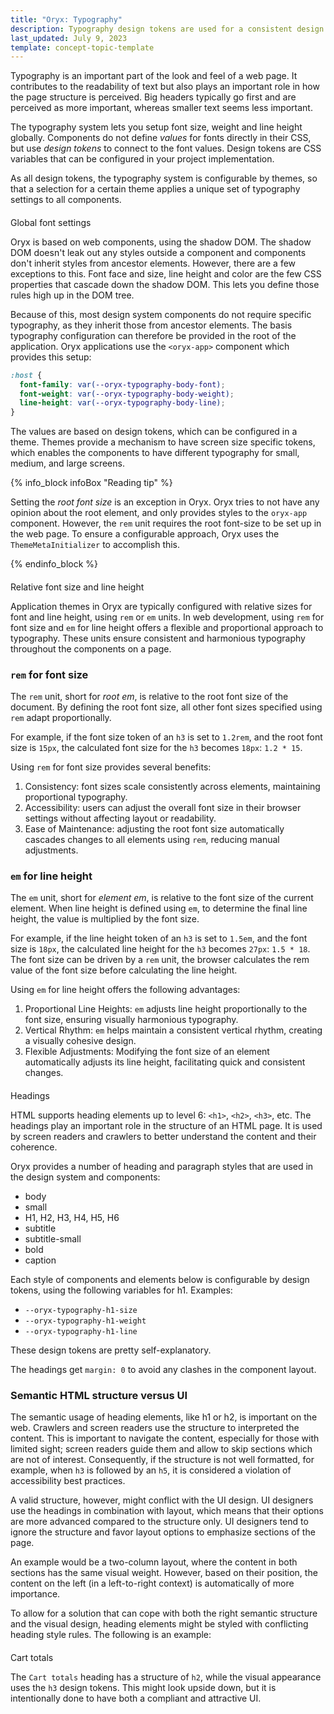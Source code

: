 ```yaml
---
title: "Oryx: Typography"
description: Typography design tokens are used for a consistent design system through the components in Oryx applications
last_updated: July 9, 2023
template: concept-topic-template
---
```


Typography is an important part of the look and feel of a web page. It contributes to the readability of text but also plays an important role in how the page structure is perceived. Big headers typically go first and are perceived as more important, whereas smaller text seems less important.

The typography system lets you setup font size, weight and line height globally. Components do not define _values_ for fonts directly in their CSS, but use _design tokens_ to connect to the font values. Design tokens are CSS variables that can be configured in your project implementation.

As all design tokens, the typography system is configurable by themes, so that a selection for a certain theme applies a unique set of typography settings to all components.

## Global font settings

Oryx is based on web components, using the shadow DOM. The shadow DOM doesn't leak out any styles outside a component and components don't inherit styles from ancestor elements. However, there are a few exceptions to this. Font face and size, line height and color are the few CSS properties that cascade down the shadow DOM. This lets you define those rules high up in the DOM tree.

Because of this, most design system components do not require specific typography, as they inherit those from ancestor elements. The basis typography configuration can therefore be provided in the root of the application. Oryx applications use the `<oryx-app>` component which provides this setup:

```css
:host {
  font-family: var(--oryx-typography-body-font);
  font-weight: var(--oryx-typography-body-weight);
  line-height: var(--oryx-typography-body-line);
}
```

The values are based on design tokens, which can be configured in a theme. Themes provide a mechanism to have screen size specific tokens, which enables the components to have different typography for small, medium, and large screens.

{% info_block infoBox "Reading tip" %}

Setting the _root font size_ is an exception in Oryx. Oryx tries to not have any opinion about the root element, and only provides styles to the `oryx-app` component. However, the `rem` unit requires the root font-size to be set up in the web page. To ensure a configurable approach, Oryx uses the `ThemeMetaInitializer` to accomplish this.

{% endinfo_block %}

<!-- TODO: we will add more information on the DefaultThemeMetaInitializer going forward in our docs -->

## Relative font size and line height

Application themes in Oryx are typically configured with relative sizes for font and line height, using `rem` or `em` units. In web development, using `rem` for font size and `em` for line height offers a flexible and proportional approach to typography. These units ensure consistent and harmonious typography throughout the components on a page.

### `rem` for font size

The `rem` unit, short for _root em_, is relative to the root font size of the document. By defining the root font size, all other font sizes specified using `rem` adapt proportionally.

For example, if the font size token of an `h3` is set to `1.2rem`, and the root font size is `15px`, the calculated font size for the `h3` becomes `18px`: `1.2 * 15`.

Using `rem` for font size provides several benefits:

1. Consistency: font sizes scale consistently across elements, maintaining proportional typography.
2. Accessibility: users can adjust the overall font size in their browser settings without affecting layout or readability.
3. Ease of Maintenance: adjusting the root font size automatically cascades changes to all elements using `rem`, reducing manual adjustments.

### `em` for line height

The `em` unit, short for _element em_, is relative to the font size of the current element. When line height is defined using `em`, to determine the final line height, the value is multiplied by the font size.

For example, if the line height token of an `h3` is set to `1.5em`, and the font size is `18px`, the calculated line height for the `h3` becomes `27px`: `1.5 * 18`. The font size can be driven by a `rem` unit, the browser calculates the rem value of the font size before calculating the line height.

Using `em` for line height offers the following advantages:

1. Proportional Line Heights: `em` adjusts line height proportionally to the font size, ensuring visually harmonious typography.
2. Vertical Rhythm: `em` helps maintain a consistent vertical rhythm, creating a visually cohesive design.
3. Flexible Adjustments: Modifying the font size of an element automatically adjusts its line height, facilitating quick and consistent changes.

## Headings

HTML supports heading elements up to level 6: `<h1>`, `<h2>`, `<h3>`, etc. The headings play an important role in the structure of an HTML page. It is used by screen readers and crawlers to better understand the content and their coherence.

Oryx provides a number of heading and paragraph styles that are used in the design system and components:

- body
- small
- H1, H2, H3, H4, H5, H6
- subtitle
- subtitle-small
- bold
- caption

Each style of components and elements below is configurable by design tokens, using the following variables for h1. Examples:

- `--oryx-typography-h1-size`
- `--oryx-typography-h1-weight`
- `--oryx-typography-h1-line`

These design tokens are pretty self-explanatory.

The headings get `margin: 0` to avoid any clashes in the component layout.

### Semantic HTML structure versus UI

The semantic usage of heading elements, like h1 or h2, is important on the web. Crawlers and screen readers use the structure to interpreted the content. This is important to navigate the content, especially for those with limited sight; screen readers guide them and allow to skip sections which are not of interest. Consequently, if the structure is not well formatted, for example, when `h3` is followed by an `h5`, it is considered a violation of accessibility best practices.

A valid structure, however, might conflict with the UI design. UI designers use the headings in combination with layout, which means that their options are more advanced compared to the structure only. UI designers tend to ignore the structure and favor layout options to emphasize sections of the page.

An example would be a two-column layout, where the content in both sections has the same visual weight. However, based on their position, the content on the left (in a left-to-right context) is automatically of more importance.

To allow for a solution that can cope with both the right semantic structure and the visual design, heading elements might be styled with conflicting heading style rules. The following is an example:

<h2>Cart totals</h2>
<style>
  h2 {
    font-size: var(--oryx-typography-h3-size);
    font-weight: var(--oryx-typography-h3-weight);
    line-height: var(--oryx-typography-h3-height);
  }
</style>

The `Cart totals` heading has a structure of `h2`, while the visual appearance uses the `h3` design tokens. This might look upside down, but it is intentionally done to have both a compliant and attractive UI.

